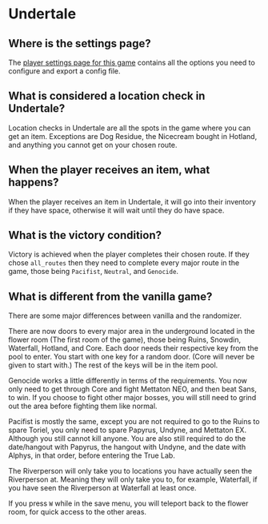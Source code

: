 # Undertale

## Where is the settings page?

The [player settings page for this game](../player-settings) contains all the options you need to configure and export a
config file.

## What is considered a location check in Undertale?

Location checks in Undertale are all the spots in the game where you can get an item. Exceptions are Dog Residue, 
the Nicecream bought in Hotland, and anything you cannot get on your chosen route.

## When the player receives an item, what happens?

When the player receives an item in Undertale, it will go into their inventory if they have space, otherwise it will 
wait until they do have space.

## What is the victory condition?

Victory is achieved when the player completes their chosen route. If they chose `all_routes` then they need to complete 
every major route in the game, those being `Pacifist`, `Neutral`, and `Genocide`.

## What is different from the vanilla game?

There are some major differences between vanilla and the randomizer. 

There are now doors to every major area in the underground located in the flower room (The first room of the game), those being Ruins, Snowdin, Waterfall, Hotland, and Core. 
Each door needs their respective key from the pool to enter. 
You start with one key for a random door. (Core will never be given to start with.) 
The rest of the keys will be in the item pool.

Genocide works a little differently in terms of the requirements. 
You now only need to get through Core and fight Mettaton NEO, and then beat Sans, to win. 
If you choose to fight other major bosses, you will still need to grind out the area before fighting them like normal.

Pacifist is mostly the same, except you are not required to go to the Ruins to spare Toriel, 
you only need to spare Papyrus, Undyne, and Mettaton EX. Although you still cannot kill anyone. 
You are also still required to do the date/hangout with Papyrus, the hangout with Undyne, and the date with Alphys, 
in that order, before entering the True Lab.

The Riverperson will only take you to locations you have actually seen the Riverperson at. 
Meaning they will only take you to, for example, Waterfall, if you have seen the Riverperson at Waterfall at least once.

If you press `W` while in the save menu, you will teleport back to the flower room, for quick access to the other areas.